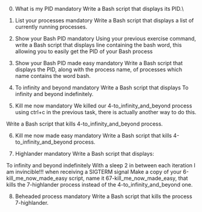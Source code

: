 0. What is my PID mandatory
Write a Bash script that displays its PID.\

1. List your processes mandatory
Write a Bash script that displays a list of currently running processes.

2. Show your Bash PID mandatory
Using your previous exercise command, write a Bash script that displays line containing the bash word, this allowing you to easily get the PID of your Bash process

3. Show your Bash PID made easy mandatory
Write a Bash script that displays the PID, along with the process name, of processes which name contains the word bash.

4. To infinity and beyond mandatory
Write a Bash script that displays To infinity and beyond indefinitely.

5. Kill me now mandatory
We killed our 4-to_infinity_and_beyond process using ctrl+c in the previous task, there is actually another way to do this.

Write a Bash script that kills 4-to_infinity_and_beyond process.

6. Kill me now made easy mandatory
Write a Bash script that kills 4-to_infinity_and_beyond process.

7. Highlander mandatory
Write a Bash script that displays:

To infinity and beyond indefinitely
With a sleep 2 in between each iteration
I am invincible!!! when receiving a SIGTERM signal
Make a copy of your 6-kill_me_now_made_easy script, name it 67-kill_me_now_made_easy, that kills the 7-highlander process instead of the 4-to_infinity_and_beyond one.

8. Beheaded process mandatory
Write a Bash script that kills the process 7-highlander.
